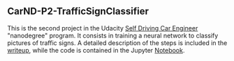 ## CarND-P2-TrafficSignClassifier

This is the second project in the Udacity [Self Driving Car Engineer](https://www.udacity.com/course/self-driving-car-engineer-nanodegree--nd013) "nanodegree" program. It consists in training a neural network to classify pictures of traffic signs. A detailed description of the steps is included in the [writeup](https://github.com/hidooki/CarND-P2-TrafficSignClassifier/blob/master/writeup.md), while the code is contained in the Jupyter [Notebook](https://github.com/hidooki/CarND-P2-TrafficSignClassifier/blob/master/Traffic_Sign_Classifier.ipynb). 
